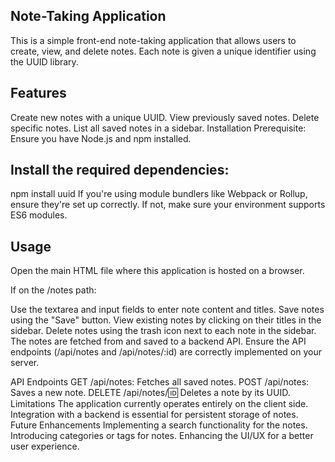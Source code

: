 ## Note-Taking Application
This is a simple front-end note-taking application that allows users to create, view, and delete notes. Each note is given a unique identifier using the UUID library.

## Features
Create new notes with a unique UUID.
View previously saved notes.
Delete specific notes.
List all saved notes in a sidebar.
Installation
Prerequisite: Ensure you have Node.js and npm installed.

## Install the required dependencies:



npm install uuid
If you're using module bundlers like Webpack or Rollup, ensure they're set up correctly. If not, make sure your environment supports ES6 modules.

## Usage
Open the main HTML file where this application is hosted on a browser.

If on the /notes path:

Use the textarea and input fields to enter note content and titles.
Save notes using the "Save" button.
View existing notes by clicking on their titles in the sidebar.
Delete notes using the trash icon next to each note in the sidebar.
The notes are fetched from and saved to a backend API. Ensure the API endpoints (/api/notes and /api/notes/:id) are correctly implemented on your server.

API Endpoints
GET /api/notes: Fetches all saved notes.
POST /api/notes: Saves a new note.
DELETE /api/notes/:id: Deletes a note by its UUID.
Limitations
The application currently operates entirely on the client side. Integration with a backend is essential for persistent storage of notes.
Future Enhancements
Implementing a search functionality for the notes.
Introducing categories or tags for notes.
Enhancing the UI/UX for a better user experience.

